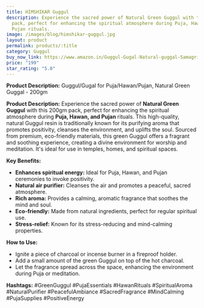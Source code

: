 ```yaml
---
title: HIMSHIKAR Guggul
description: Experience the sacred power of Natural Green Guggul with this 200gm
  pack, perfect for enhancing the spiritual atmosphere during Puja, Hawan, and
  Pujan rituals.
image: /images/blog/himshikar-guggul.jpg
layout: product
permalink: products/:title
category: Guggul
buy_now_link: https://www.amazon.in/Guggul-Gugal-Natural-guggal-Samagri/dp/B07PFXMM43/ref=sr_1_39?crid=274T8B0U72I18&tag=m0150-21
price: "199"
star_rating: "5.0"
---
```

**Product Description:**
Guggul/Gugal for Puja/Hawan/Pujan, Natural Green Guggal - 200gm

**Product Description:**
Experience the sacred power of **Natural Green Guggul** with this 200gm pack, perfect for enhancing the spiritual atmosphere during **Puja, Hawan, and Pujan** rituals. This high-quality, natural Guggul resin is traditionally known for its purifying aroma that promotes positivity, cleanses the environment, and uplifts the soul. Sourced from premium, eco-friendly materials, this green Guggul offers a fragrant and soothing experience, creating a divine environment for worship and meditation. It's ideal for use in temples, homes, and spiritual spaces.

**Key Benefits:**
- **Enhances spiritual energy:** Ideal for Puja, Hawan, and Pujan ceremonies to invoke positivity.
- **Natural air purifier:** Cleanses the air and promotes a peaceful, sacred atmosphere.
- **Rich aroma:** Provides a calming, aromatic fragrance that soothes the mind and soul.
- **Eco-friendly:** Made from natural ingredients, perfect for regular spiritual use.
- **Stress-relief:** Known for its stress-reducing and mind-calming properties.

**How to Use:**
- Ignite a piece of charcoal or incense burner in a fireproof holder.
- Add a small amount of the green Guggul on top of the hot charcoal.
- Let the fragrance spread across the space, enhancing the environment during Puja or meditation.

**Hashtags:**
#GreenGuggul #PujaEssentials #HawanRituals #SpiritualAroma #NaturalPurifier #PeacefulAmbiance #SacredFragrance #MindCalming #PujaSupplies #PositiveEnergy
